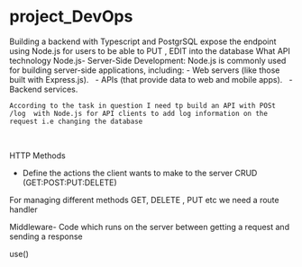 # project_DevOps

Building a backend with Typescript and PostgrSQL
expose the endpoint using Node.js  for users to be able to PUT , EDIT into the database
What API technology Node.js- Server-Side Development: Node.js is commonly used for building server-side applications, including:
    -  Web servers (like those built with Express.js).   
    - APIs (that provide data to web and mobile apps).   
    - Backend services. 
    
    According to the task in question I need tp build an API with POSt /log  with Node.js for API clients to add log information on the request i.e changing the database   
  


HTTP Methods
- Define the actions the client wants to make to the server CRUD (GET:POST:PUT:DELETE)

For managing different methods GET, DELETE , PUT etc we need a route handler

Middleware- Code which runs on the server between getting a request and sending a response  

use()